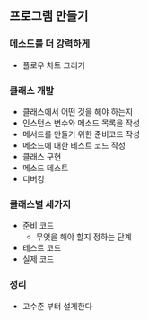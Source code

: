 ## 프로그램 만들기

### 메소드를 더 강력하게

- 플로우 차트 그리기

### 클래스 개발
- 클래스에서 어떤 것을 해야 하는지
- 인스턴스 변수와 메소드 목록을 작성
- 메서드를 만들기 위한 준비코드 작성
- 메소드에 대한 테스트 코드 작성
- 클래스 구현
- 메소드 테스트
- 디버깅

### 클래스별 세가지
- 준비 코드
  - 무엇을  해야 할지 정하는 단계
- 테스트 코드
- 실제 코드

### 정리
- 고수준 부터 설계한다
